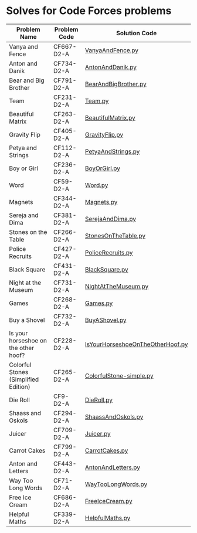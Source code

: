 # Solves for Code Forces problems

|Problem Name|Problem Code|Solution Code|
|------------|------------|-------------|
|Vanya and Fence|CF667-D2-A|[VanyaAndFence.py](src/VanyaAndFence.py)|
|Anton and Danik|CF734-D2-A|[AntonAndDanik.py](src/AntonAndDanik.py)|
|Bear and Big Brother|CF791-D2-A|[BearAndBigBrother.py](src/BearAndBigBrother.py)|
|Team|CF231-D2-A|[Team.py](src/Team.py)|
|Beautiful Matrix|CF263-D2-A|[BeautifulMatrix.py](src/BeautifulMatrix.py)|
|Gravity Flip|CF405-D2-A|[GravityFlip.py](src/GravityFlip.py)|
|Petya and Strings|CF112-D2-A|[PetyaAndStrings.py](src/PetyaAndStrings.py)|
|Boy or Girl|CF236-D2-A|[BoyOrGirl.py](src/BodyOrGirl.py)|
|Word|CF59-D2-A|[Word.py](src/Word.py)|
|Magnets|CF344-D2-A|[Magnets.py](src/Magnets.py)|
|Sereja and Dima|CF381-D2-A|[SerejaAndDima.py](src/SerejaAndDima.py)|
|Stones on the Table|CF266-D2-A|[StonesOnTheTable.py](src/StonesOnTheTable.py)|
|Police Recruits|CF427-D2-A|[PoliceRecruits.py](src/PoliceRecruits.py)|
|Black Square|CF431-D2-A|[BlackSquare.py](src/BlackSquare.py)|
|Night at the Museum|CF731-D2-A|[NightAtTheMuseum.py](src/NightAtTheMuseum.py)|
|Games|CF268-D2-A|[Games.py](src/Games.py)|
|Buy a Shovel|CF732-D2-A|[BuyAShovel.py](src/BuyAShovel.py)|
|Is your horseshoe on the other hoof?|CF228-D2-A|[IsYourHorseshoeOnTheOtherHoof.py](src/IsYourHorseshoeOnTheOtherHoof.py)|
|Colorful Stones (Simplified Edition)|CF265-D2-A|[ColorfulStone-simple.py](src/ColorfulStone-simple.py)|
|Die Roll|CF9-D2-A|[DieRoll.py](src/DieRoll.py)|
|Shaass and Oskols|CF294-D2-A|[ShaassAndOskols.py](src/ShaassAndOskols.py)|
|Juicer|CF709-D2-A|[Juicer.py](src/Juicer.py)|
|Carrot Cakes|CF799-D2-A|[CarrotCakes.py](src/CarrotCakes.py)|
|Anton and Letters|CF443-D2-A|[AntonAndLetters.py](src/AntonAndLetters.py)|
|Way Too Long Words|CF71-D2-A|[WayTooLongWords.py](src/WayTooLongWords.py)|
|Free Ice Cream|CF686-D2-A|[FreeIceCream.py](src/FreeIceCream.py)|
|Helpful Maths|CF339-D2-A|[HelpfulMaths.py](src/HelpfulMaths.py)|
